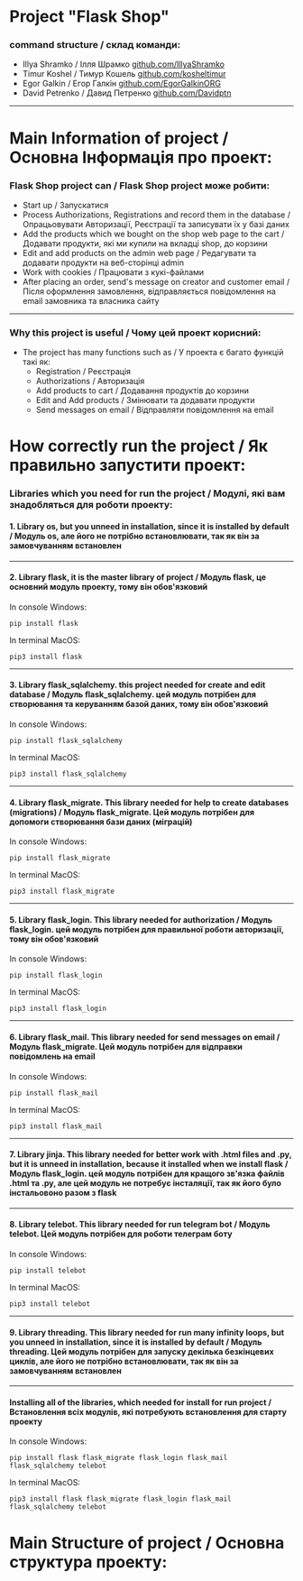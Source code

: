 # Project "Flask Shop"
### command structure / склад команди:
- Illya Shramko / Ілля Шрамко [github.com/IllyaShramko](https://github.com/IllyaShramko)
- Timur Koshel / Тимур Кошель [github.com/kosheltimur](https://github.com/kosheltimur)
- Egor Galkin / Егор Галкін [github.com/EgorGalkinORG](https://github.com/EgorGalkinORG)
- David Petrenko / Давид Петренко [github.com/Davidptn](https://github.com/Davidptn)
____
# Main Information of project / Основна Інформація про проект:
### Flask Shop project can / Flask Shop project може робити:
- Start up / Запускатися
- Process Authorizations, Registrations and record them in the database / Опрацьовувати Авторизації, Реєстрації та записувати їх у базі даних
- Add the products which we bought on the shop web page to the cart / Додавати продукти, які ми купили на вкладці shop, до корзини
- Edit and add products on the admin web page / Редагувати та додавати продукти на веб-сторінці admin
- Work with cookies / Працювати з кукі-файлами
- After placing an order, send's message on creator and customer email / Після оформлення замовлення, відправляється повідомлення на email замовника та власника сайту
____
### Why this project is useful / Чому цей проект корисний:
- The project has many functions such as / У проекта є багато функцій такі як:
    - Registration / Реєстрація
    - Authorizations / Авторизація
    - Add products to cart / Додавання продуктів до корзини
    - Edit and Add products / Змінювати та додавати продукти
    - Send messages on email / Відправляти повідомлення на email

# How correctly run the project / Як правильно запустити проект:
### Libraries which you need for run the project / Модулі, які вам знадобляться для роботи проекту:
#### 1. Library os, but you unneed in installation, since it is installed by default / Модуль os, але його не потрібно встановлювати, так як він за замовчуванням встановлен
____
#### 2. Library flask, it is the master library of project / Модуль flask, це основний модуль проекту, тому він обов'язковий

In console Windows:
```
pip install flask 
```
In terminal MacOS:
```
pip3 install flask
```
____
#### 3. Library flask_sqlalchemy. this project needed for create and edit database / Модуль flask_sqlalchemy. цей модуль потрібен для створювання та керуванням базой даних, тому він обов'язковий

In console Windows:
```
pip install flask_sqlalchemy 
```
In terminal MacOS:
```
pip3 install flask_sqlalchemy
```
____
#### 4. Library flask_migrate. This library needed for help to create databases (migrations) / Модуль flask_migrate. Цей модуль потрібен для допомоги створювання бази даних (міграцій) 

In console Windows:
```
pip install flask_migrate
```
In terminal MacOS:
```
pip3 install flask_migrate
```
____
#### 5. Library flask_login. This library needed for authorization / Модуль flask_login. цей модуль потрібен для правильної роботи авторизації, тому він обов'язковий

In console Windows:
```
pip install flask_login
```
In terminal MacOS:
```
pip3 install flask_login
```
____
#### 6. Library flask_mail. This library needed for send messages on email / Модуль flask_migrate. Цей модуль потрібен для відправки повідомлень на email 

In console Windows:
```
pip install flask_mail
```
In terminal MacOS:
```
pip3 install flask_mail
```
____
#### 7. Library jinja. This library needed for better work with .html files and .py, but it is unneed in installation, because it installed when we install flask / Модуль flask_login. цей модуль потрібен для кращого зв'язка файлів .html та .py, але цей модуль не потребує інсталяції, так як його було інстальовоно разом з flask
____
#### 8. Library telebot. This library needed for run telegram bot / Модуль telebot. Цей модуль потрібен для роботи телеграм боту

In console Windows:
```
pip install telebot
```
In terminal MacOS:
```
pip3 install telebot
```
____
#### 9. Library threading. This library needed for run many infinity loops, but you unneed in installation, since it is installed by default / Модуль threading. Цей модуль потрібен для запуску декілька безкінцевих циклів, але його не потрібно встановлювати, так як він за замовчуванням встановлен
____
#### Installing all of the libraries, which needed for install for run project / Встановлення всіх модулів, які потребують встановлення для старту проекту
In console Windows:
```
pip install flask flask_migrate flask_login flask_mail flask_sqlalchemy telebot
```
In terminal MacOS:
```
pip3 install flask flask_migrate flask_login flask_mail flask_sqlalchemy telebot
```

# Main Structure of project / Основна структура проекту: